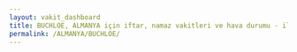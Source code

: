 ```yaml
---
layout: vakit_dashboard
title: BUCHLOE, ALMANYA için iftar, namaz vakitleri ve hava durumu - ilçe/eyalet seç
permalink: /ALMANYA/BUCHLOE/
---
```


<script type="text/javascript">
  var GLOBAL_COUNTRY = 'ALMANYA';
  var GLOBAL_CITY = 'BUCHLOE';
  var GLOBAL_STATE = '';
  var lat = 72;
  var lon = 21;
</script>
